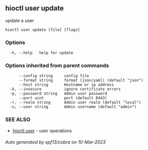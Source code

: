 ## hioctl user update

update a user

```
hioctl user update [file] [flags]
```

### Options

```
  -h, --help   help for update
```

### Options inherited from parent commands

```
      --config string     config file
      --format string     format (json/yaml) (default "json")
      --host string       Hostname or ip address
  -k, --insecure          ignore certificate errors
  -p, --password string   Admin user password
      --port uint         port (default 8443)
  -r, --realm string      Admin user realm (default "local")
  -u, --user string       Admin username (default "admin")
```

### SEE ALSO

* [hioctl user](hioctl_user.md)	 - user operations

###### Auto generated by spf13/cobra on 10-Mar-2023

